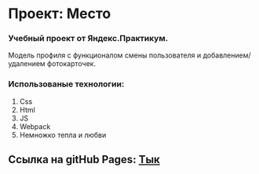 # Проект: Место

### Учебный проект от Яндекс.Практикум.

Модель профиля с функционалом смены пользователя и добавлением/удалением фотокарточек.

### Использованые технологии:

1. Css
2. Html
3. JS
4. Webpack
5. Немножко тепла и любви

## Ссылка на gitHub Pages: [Тык](https://olegofr1endo.github.io/mesto-project/)
